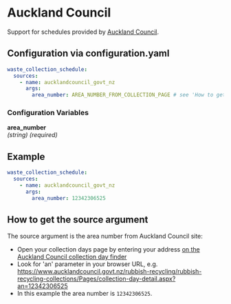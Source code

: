 # Auckland Council

Support for schedules provided by [Auckland Council](https://aucklandcouncil.govt.nz/).

## Configuration via configuration.yaml

```yaml
waste_collection_schedule:
  sources:
    - name: aucklandcouncil_govt_nz
      args:
        area_number: AREA_NUMBER_FROM_COLLECTION_PAGE # see 'How to get the source argument below'
```

### Configuration Variables

**area_number**<br>
*(string) (required)*

## Example

```yaml
waste_collection_schedule:
  sources:
    - name: aucklandcouncil_govt_nz
      args:
        area_number: 12342306525
```

## How to get the source argument

The source argument is the area number from Auckland Council site:

-  Open your collection days page by  entering your address [on the Auckland Council collection day finder](https://www.aucklandcouncil.govt.nz/rubbish-recycling/rubbish-recycling-collections/Pages/rubbish-recycling-collection-days.aspx)
- Look for 'an' parameter in your browser URL, e.g. https://www.aucklandcouncil.govt.nz/rubbish-recycling/rubbish-recycling-collections/Pages/collection-day-detail.aspx?an=12342306525
- In this example the area number is `12342306525`.
